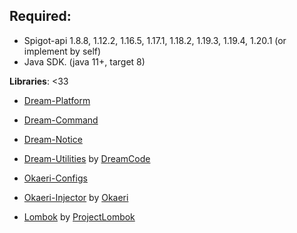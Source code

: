 **Required:**
-----

- Spigot-api 1.8.8, 1.12.2, 1.16.5, 1.17.1, 1.18.2, 1.19.3, 1.19.4, 1.20.1 (or implement by self)
- Java SDK. (java 11+, target 8)

**Libraries**: <33

- [Dream-Platform](https://github.com/DreamPoland/dream-platform)
- [Dream-Command](https://github.com/DreamPoland/dream-command)
- [Dream-Notice](https://github.com/DreamPoland/dream-notice)
- [Dream-Utilities](https://github.com/DreamPoland/dream-utilities)
  by [DreamCode](https://github.com/DreamPoland)

- [Okaeri-Configs](https://github.com/OkaeriPoland/okaeri-configs)
- [Okaeri-Injector](https://github.com/OkaeriPoland/okaeri-injector)
  by [Okaeri](https://github.com/OkaeriPoland)

- [Lombok](https://github.com/projectlombok/lombok)
  by [ProjectLombok](https://github.com/projectlombok)
